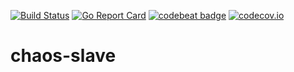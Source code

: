 [![Build Status](https://travis-ci.org/SotirisAlfonsos/chaos-slave.svg)](https://travis-ci.org/SotirisAlfonsos/chaos-slave)
[![Go Report Card](https://goreportcard.com/badge/github.com/SotirisAlfonsos/chaos-slave)](https://goreportcard.com/report/github.com/SotirisAlfonsos/chaos-slave)
[![codebeat badge](https://codebeat.co/badges/879b0c22-fc52-42dd-80c4-5a4c577c45db)](https://codebeat.co/projects/github-com-sotirisalfonsos-chaos-slave-master)
[![codecov.io](https://codecov.io/github/SotirisAlfonsos/chaos-slave/coverage.svg?branch=master)](https://codecov.io/github/SotirisAlfonsos/chaos-slave?branch=master)
# chaos-slave
